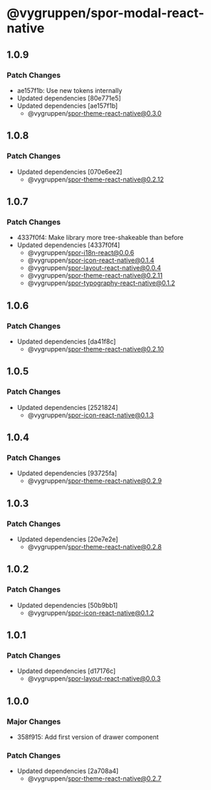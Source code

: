 # @vygruppen/spor-modal-react-native

## 1.0.9

### Patch Changes

- ae157f1b: Use new tokens internally
- Updated dependencies [80e771e5]
- Updated dependencies [ae157f1b]
  - @vygruppen/spor-theme-react-native@0.3.0

## 1.0.8

### Patch Changes

- Updated dependencies [070e6ee2]
  - @vygruppen/spor-theme-react-native@0.2.12

## 1.0.7

### Patch Changes

- 4337f0f4: Make library more tree-shakeable than before
- Updated dependencies [4337f0f4]
  - @vygruppen/spor-i18n-react@0.0.6
  - @vygruppen/spor-icon-react-native@0.1.4
  - @vygruppen/spor-layout-react-native@0.0.4
  - @vygruppen/spor-theme-react-native@0.2.11
  - @vygruppen/spor-typography-react-native@0.1.2

## 1.0.6

### Patch Changes

- Updated dependencies [da41f8c]
  - @vygruppen/spor-theme-react-native@0.2.10

## 1.0.5

### Patch Changes

- Updated dependencies [2521824]
  - @vygruppen/spor-icon-react-native@0.1.3

## 1.0.4

### Patch Changes

- Updated dependencies [93725fa]
  - @vygruppen/spor-theme-react-native@0.2.9

## 1.0.3

### Patch Changes

- Updated dependencies [20e7e2e]
  - @vygruppen/spor-theme-react-native@0.2.8

## 1.0.2

### Patch Changes

- Updated dependencies [50b9bb1]
  - @vygruppen/spor-icon-react-native@0.1.2

## 1.0.1

### Patch Changes

- Updated dependencies [d17176c]
  - @vygruppen/spor-layout-react-native@0.0.3

## 1.0.0

### Major Changes

- 358f915: Add first version of drawer component

### Patch Changes

- Updated dependencies [2a708a4]
  - @vygruppen/spor-theme-react-native@0.2.7

